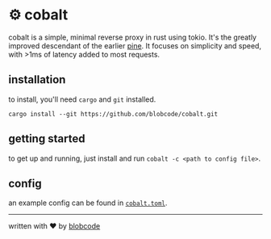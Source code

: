 # ⚙️ cobalt

cobalt is a simple, minimal reverse proxy in rust using tokio. It's the greatly improved descendant of the earlier [pine](https://github.com/blobcode/pine).
It focuses on simplicity and speed, with >1ms of latency added to most requests.

## installation

to install, you'll need `cargo` and `git` installed.

```
cargo install --git https://github.com/blobcode/cobalt.git
```

## getting started

to get up and running, just install and run `cobalt -c <path to config file>`.

## config

an example config can be found in [`cobalt.toml`](./cobalt.toml).

---

written with ❤️ by [blobcode](https://blobco.de)
